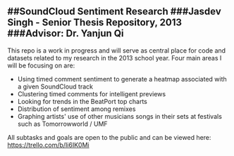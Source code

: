 ##SoundCloud Sentiment Research
###Jasdev Singh - Senior Thesis Repository, 2013
###Advisor: Dr. Yanjun Qi
---
This repo is a work in progress and will serve as central place for code and datasets related to my research in the 2013 school year.
Four main areas I will be focusing on are:
* Using timed comment sentiment to generate a heatmap associated with a given SoundCloud track
* Clustering timed comments for intelligent previews
* Looking for trends in the BeatPort top charts
* Distribution of sentiment among remixes
* Graphing artists' use of other musicians songs in their sets at festivals such as Tomorrowworld / UMF

All subtasks and goals are open to the public and can be viewed here:
https://trello.com/b/Ii6IK0Mi
